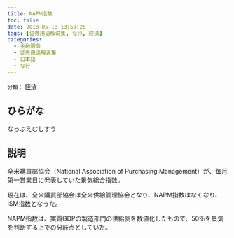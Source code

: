 ```yaml
---
title: NAPM指数
toc: false
date: 2018-05-18 13:59:26
tags: [证券用语解说集, な行, 経済]
categories:
  - 金融服务
  - 证券用语解说集
  - 日本語
  - な行
---
```


`分類：` [経済](/tags/経済/)

## ひらがな

なっぷえむしすう

## 説明

全米購買部協会（National Association of Purchasing Management）が、毎月第一営業日に発表していた景気総合指数。

現在は、全米購買部協会は全米供給管理協会となり、NAPM指数はなくなり、ISM指数となった。

NAPM指数は、実質GDPの製造部門の供給側を数値化したもので、50％を景気を判断する上での分岐点としていた。

